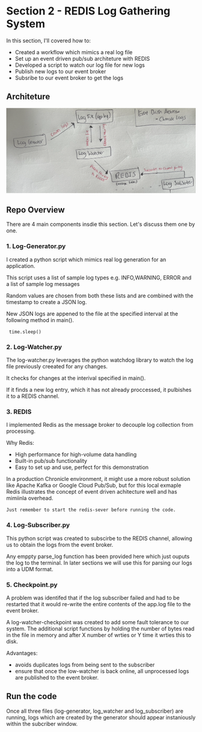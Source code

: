 
# Section 2 - REDIS Log Gathering System


In this section, I'll covered how to: 

- Created a workflow which mimics a real log file
- Set up an event driven pub/sub architeture with REDIS  
- Developed a script to watch our log file for new logs
- Publish new logs to our event broker
- Subsribe to our event broker to get the logs


## Architeture

![Image Alt text](images/section2-diagram.png)

## Repo Overview

There are 4 main components insdie this section. Let's discuss them one by one. 

### 1. Log-Generator.py

I created a python script which mimics real log generation for an application. 

This script uses a list of sample log types e.g. INFO,WARNING, ERROR and a list of sample log messages

Random values are chosen from both these lists and are combined with the timestamp to create a JSON log. 

New JSON logs are appened to the file at the specified interval at the following method in main().
```
 time.sleep()

```

### 2. Log-Watcher.py

The log-watcher.py leverages the python watchdog library to watch the log file previously creeated for any changes. 

It checks for changes at the interival specified in main().

If it finds a new log entry, which it has not already proccessed, it pulbishes it to a REDIS channel. 

### 3. REDIS 

I implemented Redis as the message broker to decouple log collection from processing.

Why Redis:
- High performance for high-volume data handling
- Built-in pub/sub functionality
- Easy to set up and use, perfect for this demonstration

In a production Chronicle environment, it might use a more robust solution like Apache Kafka or Google Cloud Pub/Sub, but for this local exmaple Redis illustrates the concept of event driven achitecture well and has mimiinla overhead. 
```
Just remember to start the redis-sever before running the code.
```
### 4. Log-Subscriber.py

This python script was created to subscirbe to the REDIS channel, allowing us to obtain the logs from the event broker. 

Any emppty parse_log function has been provided here which just ouputs the log to the terminal. In later sections we will use this for parsing our logs into a UDM format. 



### 5. Checkpoint.py

A problem was identifed that if the log subscriber failed and had to be restarted that it would re-write the entire contents of the app.log file to the event broker.


A log-watcher-checkpoint was created to add some fault tolerance to our system. The additional script functions by holding the number of bytes read in the file in memory and after X number of wrties or Y time it wrties this to disk.

Advantages: 

- avoids duplicates logs from being sent to the subscriber
- ensure that once the low-watcher is back online, all  unprocessed logs are published to the event broker.

## Run the code

Once all three files (log-generator, log_watcher and log_subscriber) are running, logs which are created by the generator should appear instaniously within the subcriber window. 



